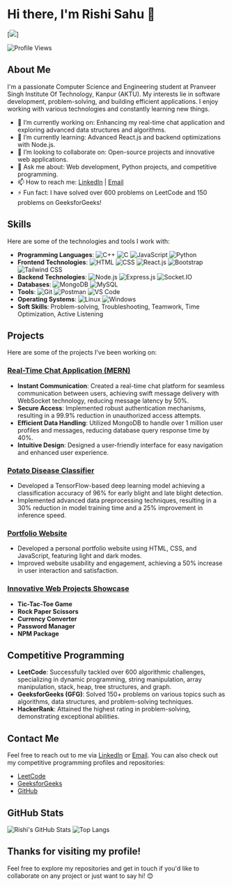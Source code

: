 # Hi there, I'm Rishi Sahu 👋
[![](https://raw.githubusercontent.com/adamalston/adamalston/master/profile.gif)]

![Profile Views](https://komarev.com/ghpvc/?username=Rishisahu19&color=green)

## About Me

I'm a passionate Computer Science and Engineering student at Pranveer Singh Institute Of Technology, Kanpur (AKTU). My interests lie in software development, problem-solving, and building efficient applications. I enjoy working with various technologies and constantly learning new things.

- 🔭 I’m currently working on: Enhancing my real-time chat application and exploring advanced data structures and algorithms.
- 🌱 I’m currently learning: Advanced React.js and backend optimizations with Node.js.
- 👯 I’m looking to collaborate on: Open-source projects and innovative web applications.
- 💬 Ask me about: Web development, Python projects, and competitive programming.
- 📫 How to reach me: [LinkedIn](https://www.linkedin.com/in/rishi-sahu-073a81232) | [Email](mailto:rishisahu193@gmail.com)
- ⚡ Fun fact: I have solved over 600 problems on LeetCode and 150 problems on GeeksforGeeks!

## Skills

Here are some of the technologies and tools I work with:

- **Programming Languages**: 
  ![C++](https://img.shields.io/badge/-C++-333333?style=flat&logo=cplusplus) 
  ![C](https://img.shields.io/badge/-C-333333?style=flat&logo=c) 
  ![JavaScript](https://img.shields.io/badge/-JavaScript-333333?style=flat&logo=javascript) 
  ![Python](https://img.shields.io/badge/-Python-333333?style=flat&logo=python)
- **Frontend Technologies**: 
  ![HTML](https://img.shields.io/badge/-HTML-333333?style=flat&logo=html5) 
  ![CSS](https://img.shields.io/badge/-CSS-333333?style=flat&logo=css3) 
  ![React.js](https://img.shields.io/badge/-React-333333?style=flat&logo=react) 
  ![Bootstrap](https://img.shields.io/badge/-Bootstrap-333333?style=flat&logo=bootstrap) 
  ![Tailwind CSS](https://img.shields.io/badge/-Tailwind_CSS-333333?style=flat&logo=tailwind-css)
- **Backend Technologies**: 
  ![Node.js](https://img.shields.io/badge/-Node.js-333333?style=flat&logo=node.js) 
  ![Express.js](https://img.shields.io/badge/-Express.js-333333?style=flat&logo=express) 
  ![Socket.IO](https://img.shields.io/badge/-Socket.IO-333333?style=flat&logo=socket.io)
- **Databases**: 
  ![MongoDB](https://img.shields.io/badge/-MongoDB-333333?style=flat&logo=mongodb) 
  ![MySQL](https://img.shields.io/badge/-MySQL-333333?style=flat&logo=mysql)
- **Tools**: 
  ![Git](https://img.shields.io/badge/-Git-333333?style=flat&logo=git) 
  ![Postman](https://img.shields.io/badge/-Postman-333333?style=flat&logo=postman) 
  ![VS Code](https://img.shields.io/badge/-VS_Code-333333?style=flat&logo=visual-studio-code)
- **Operating Systems**: 
  ![Linux](https://img.shields.io/badge/-Linux-333333?style=flat&logo=linux) 
  ![Windows](https://img.shields.io/badge/-Windows-333333?style=flat&logo=windows)
- **Soft Skills**: Problem-solving, Troubleshooting, Teamwork, Time Optimization, Active Listening

## Projects

Here are some of the projects I've been working on:

### [Real-Time Chat Application (MERN)](https://github.com/Rishisahu19/MERN_CHAT-X)
- **Instant Communication**: Created a real-time chat platform for seamless communication between users, achieving swift message delivery with WebSocket technology, reducing message latency by 50%.
- **Secure Access**: Implemented robust authentication mechanisms, resulting in a 99.9% reduction in unauthorized access attempts.
- **Efficient Data Handling**: Utilized MongoDB to handle over 1 million user profiles and messages, reducing database query response time by 40%.
- **Intuitive Design**: Designed a user-friendly interface for easy navigation and enhanced user experience.

### [Potato Disease Classifier](https://github.com/Rishisahu19/Potato_Project)
- Developed a TensorFlow-based deep learning model achieving a classification accuracy of 96% for early blight and late blight detection.
- Implemented advanced data preprocessing techniques, resulting in a 30% reduction in model training time and a 25% improvement in inference speed.

### [Portfolio Website](https://github.com/Rishisahu19/PORTFOLIO)
- Developed a personal portfolio website using HTML, CSS, and JavaScript, featuring light and dark modes.
- Improved website usability and engagement, achieving a 50% increase in user interaction and satisfaction.

### [Innovative Web Projects Showcase](https://github.com/Rishisahu19/Innovative-Web-Projects-Showcase)
- **Tic-Tac-Toe Game**
- **Rock Paper Scissors**
- **Currency Converter**
- **Password Manager**
- **NPM Package**

## Competitive Programming

- **LeetCode**: Successfully tackled over 600 algorithmic challenges, specializing in dynamic programming, string manipulation, array manipulation, stack, heap, tree structures, and graph.
- **GeeksforGeeks (GFG)**: Solved 150+ problems on various topics such as algorithms, data structures, and problem-solving techniques.
- **HackerRank**: Attained the highest rating in problem-solving, demonstrating exceptional abilities.

## Contact Me

Feel free to reach out to me via [LinkedIn](https://www.linkedin.com/in/rishi-sahu-073a81232) or [Email](mailto:rishisahu193@gmail.com). You can also check out my competitive programming profiles and repositories:

- [LeetCode](https://leetcode.com/rishisahu193/)
- [GeeksforGeeks](https://auth.geeksforgeeks.org/user/rishisamixn/)
- [GitHub](https://github.com/Rishisahu19)

## GitHub Stats

![Rishi's GitHub Stats](https://github-readme-stats.vercel.app/api?username=Rishisahu19&show_icons=true&theme=radical)
![Top Langs](https://github-readme-stats.vercel.app/api/top-langs/?username=Rishisahu19&layout=compact&theme=radical)

## Thanks for visiting my profile!

Feel free to explore my repositories and get in touch if you'd like to collaborate on any project or just want to say hi! 😊
